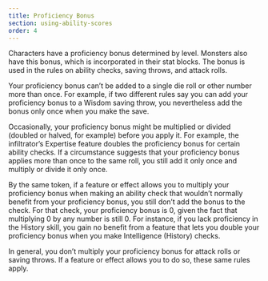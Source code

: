 ```yaml
---
title: Proficiency Bonus
section: using-ability-scores
order: 4
---
```

Characters have a proficiency bonus determined by level. Monsters also have this bonus, which is incorporated in their
stat blocks. The bonus is used in the rules on ability checks, saving throws, and attack rolls.

Your proficiency bonus can’t be added to a single die roll or other number more than once. For example, if two different
rules say you can add your proficiency bonus to a Wisdom saving throw, you nevertheless add the bonus only once when
you make the save.

Occasionally, your proficiency bonus might be multiplied or divided (doubled or halved, for example) before you apply it.
For example, the infiltrator’s Expertise feature doubles the proficiency bonus for certain ability checks. If a circumstance
suggests that your proficiency bonus applies more than once to the same roll, you still add it only once and multiply or
divide it only once.

By the same token, if a feature or effect allows you to multiply your proficiency bonus when making an ability check that
wouldn’t normally benefit from your proficiency bonus, you still don’t add the bonus to the check. For that check, your
proficiency bonus is 0, given the fact that multiplying 0 by any number is still 0. For instance, if you lack proficiency
in the History skill, you gain no benefit from a feature that lets you double your proficiency bonus when you make
Intelligence (History) checks.

In general, you don’t multiply your proficiency bonus for attack rolls or saving throws. If a feature or effect allows
you to do so, these same rules apply.

<me-source-reference pages="77"></me-source-reference>
